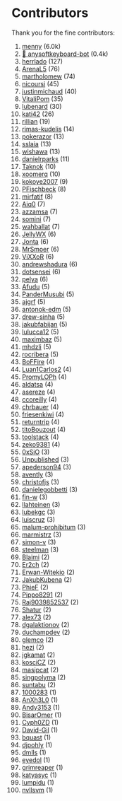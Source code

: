 # Contributors

Thank you for the fine contributors:

1. [menny](https://github.com/menny) (6.0k)
1. [🤖 anysoftkeyboard-bot](https://github.com/anysoftkeyboard-bot) (0.4k)
1. [herrlado](https://github.com/herrlado) (127)
1. [ArenaL5](https://github.com/ArenaL5) (76)
1. [martholomew](https://github.com/martholomew) (74)
1. [nicoursi](https://github.com/nicoursi) (45)
1. [justinmichaud](https://github.com/justinmichaud) (40)
1. [VitaliPom](https://github.com/VitaliPom) (35)
1. [lubenard](https://github.com/lubenard) (30)
1. [kati42](https://github.com/kati42) (26)
1. [rillian](https://github.com/rillian) (19)
1. [rimas-kudelis](https://github.com/rimas-kudelis) (14)
1. [pokerazor](https://github.com/pokerazor) (13)
1. [sslaia](https://github.com/sslaia) (13)
1. [wishawa](https://github.com/wishawa) (13)
1. [danielrparks](https://github.com/danielrparks) (11)
1. [Taknok](https://github.com/Taknok) (10)
1. [xoomerq](https://github.com/xoomerq) (10)
1. [kokoye2007](https://github.com/kokoye2007) (9)
1. [PFischbeck](https://github.com/PFischbeck) (8)
1. [mirfatif](https://github.com/mirfatif) (8)
1. [Aiq0](https://github.com/Aiq0) (7)
1. [azzamsa](https://github.com/azzamsa) (7)
1. [somini](https://github.com/somini) (7)
1. [wahballat](https://github.com/wahballat) (7)
1. [JellyWX](https://github.com/JellyWX) (6)
1. [Jonta](https://github.com/Jonta) (6)
1. [MrSmoer](https://github.com/MrSmoer) (6)
1. [ViXXoR](https://github.com/ViXXoR) (6)
1. [andrewshadura](https://github.com/andrewshadura) (6)
1. [dotsensei](https://github.com/dotsensei) (6)
1. [pelya](https://github.com/pelya) (6)
1. [Afudu](https://github.com/Afudu) (5)
1. [PanderMusubi](https://github.com/PanderMusubi) (5)
1. [ajgrf](https://github.com/ajgrf) (5)
1. [antonok-edm](https://github.com/antonok-edm) (5)
1. [drew-sinha](https://github.com/drew-sinha) (5)
1. [jakubfabijan](https://github.com/jakubfabijan) (5)
1. [lulucca12](https://github.com/lulucca12) (5)
1. [maximbaz](https://github.com/maximbaz) (5)
1. [mhdzli](https://github.com/mhdzli) (5)
1. [rocribera](https://github.com/rocribera) (5)
1. [BoFFire](https://github.com/BoFFire) (4)
1. [Luan1Carlos2](https://github.com/Luan1Carlos2) (4)
1. [PromyLOPh](https://github.com/PromyLOPh) (4)
1. [aldatsa](https://github.com/aldatsa) (4)
1. [asereze](https://github.com/asereze) (4)
1. [ccoreilly](https://github.com/ccoreilly) (4)
1. [chrbauer](https://github.com/chrbauer) (4)
1. [friesenkiwi](https://github.com/friesenkiwi) (4)
1. [returntrip](https://github.com/returntrip) (4)
1. [titoBouzout](https://github.com/titoBouzout) (4)
1. [toolstack](https://github.com/toolstack) (4)
1. [zeko9381](https://github.com/zeko9381) (4)
1. [0xSiO](https://github.com/0xSiO) (3)
1. [Unpublished](https://github.com/Unpublished) (3)
1. [apederson94](https://github.com/apederson94) (3)
1. [avently](https://github.com/avently) (3)
1. [christofjs](https://github.com/christofjs) (3)
1. [danielegobbetti](https://github.com/danielegobbetti) (3)
1. [fin-w](https://github.com/fin-w) (3)
1. [llahteinen](https://github.com/llahteinen) (3)
1. [lubekgc](https://github.com/lubekgc) (3)
1. [luiscruz](https://github.com/luiscruz) (3)
1. [malum-prohibitum](https://github.com/malum-prohibitum) (3)
1. [marmistrz](https://github.com/marmistrz) (3)
1. [simon-v](https://github.com/simon-v) (3)
1. [steelman](https://github.com/steelman) (3)
1. [Blaimi](https://github.com/Blaimi) (2)
1. [Er2ch](https://github.com/Er2ch) (2)
1. [Erwan-Witekio](https://github.com/Erwan-Witekio) (2)
1. [JakubKubena](https://github.com/JakubKubena) (2)
1. [PhieF](https://github.com/PhieF) (2)
1. [Pippo8291](https://github.com/Pippo8291) (2)
1. [Raj9039852537](https://github.com/Raj9039852537) (2)
1. [Shatur](https://github.com/Shatur) (2)
1. [alex73](https://github.com/alex73) (2)
1. [dgalaktionov](https://github.com/dgalaktionov) (2)
1. [duchampdev](https://github.com/duchampdev) (2)
1. [glemco](https://github.com/glemco) (2)
1. [hezi](https://github.com/hezi) (2)
1. [jgkamat](https://github.com/jgkamat) (2)
1. [kosciCZ](https://github.com/kosciCZ) (2)
1. [masipcat](https://github.com/masipcat) (2)
1. [singpolyma](https://github.com/singpolyma) (2)
1. [suntabu](https://github.com/suntabu) (2)
1. [1000283](https://github.com/1000283) (1)
1. [AnXh3L0](https://github.com/AnXh3L0) (1)
1. [Andy3153](https://github.com/Andy3153) (1)
1. [BisarOmer](https://github.com/BisarOmer) (1)
1. [Cyph0ZD](https://github.com/Cyph0ZD) (1)
1. [David-Gil](https://github.com/David-Gil) (1)
1. [bquast](https://github.com/bquast) (1)
1. [djpohly](https://github.com/djpohly) (1)
1. [dmlls](https://github.com/dmlls) (1)
1. [eyedol](https://github.com/eyedol) (1)
1. [grimreaper](https://github.com/grimreaper) (1)
1. [katyasyc](https://github.com/katyasyc) (1)
1. [lumpidu](https://github.com/lumpidu) (1)
1. [nvllsvm](https://github.com/nvllsvm) (1)
